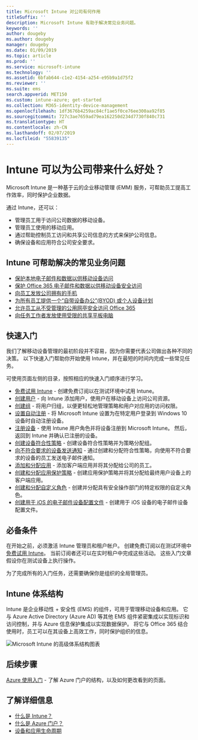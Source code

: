 ```yaml
---
title: Microsoft Intune 对公司有何作用
titleSuffix: ''
description: Microsoft Intune 有助于解决常见业务问题。
keywords: ''
author: dougeby
ms.author: dougeby
manager: dougeby
ms.date: 01/09/2019
ms.topic: article
ms.prod: ''
ms.service: microsoft-intune
ms.technology: ''
ms.assetid: 6bfab644-c1e2-4154-a254-e95b9a1d75f2
ms.reviewer: ''
ms.suite: ems
search.appverid: MET150
ms.custom: intune-azure; get-started
ms.collection: M365-identity-device-management
ms.openlocfilehash: 1df3676b4259ac84cf1ae5f0ce76ee300aa92f85
ms.sourcegitcommit: 727c3ae7659ad79ea162250d234d7730f840c731
ms.translationtype: HT
ms.contentlocale: zh-CN
ms.lasthandoff: 02/07/2019
ms.locfileid: "55839135"
---
```

# <a name="what-can-intune-do-for-my-company"></a>Intune 可以为公司带来什么好处？
Microsoft Intune 是一种基于云的企业移动管理 (EMM) 服务，可帮助员工提高工作效率，同时保护企业数据。

通过 Intune，还可以：

- 管理员工用于访问公司数据的移动设备。
- 管理员工使用的移动应用。
- 通过帮助控制员工访问和共享公司信息的方式来保护公司信息。
- 确保设备和应用符合公司安全要求。

## <a name="common-business-problems-that-intune-helps-solve"></a>Intune 可帮助解决的常见业务问题

* [保护本地电子邮件和数据以供移动设备访问](common-scenarios.md#protecting-your-on-premises-email-and-data-so-it-can-be-safely-accessed-by-mobile-devices)
* [保护 Office 365 电子邮件和数据以供移动设备安全访问](common-scenarios.md#protecting-your-office-365-email-and-data-so-it-can-be-safely-accessed-by-mobile-devices)
* [向员工发放公司拥有的手机](common-scenarios.md#issue-corporate-owned-phones-to-your-employees)
* [为所有员工提供一个“自带设备办公”(BYOD) 或个人设备计划](common-scenarios.md#offer-a-bring-your-own-device-program-to-all-employees)
* [允许员工从不受管理的公用网亭安全访问 Office 365](common-scenarios.md#enable-your-employees-to-securely-access-office-365-from-an-unmanaged-public-kiosk)
* [向任务工作者发放使用受限的共享平板电脑](common-scenarios.md#issue-limited-use-shared-tablets-to-your-employees)

## <a name="quickstarts"></a>快速入门

我们了解移动设备管理的最初阶段并不容易，因为你需要代表公司做出各种不同的决策。 以下快速入门帮助你开始使用 Intune，并在最短的时间内完成一些常见任务。

可使用页面左侧的目录，按照相应的快速入门顺序进行学习。

- [免费试用 Intune](free-trial-sign-up.md) - 创建免费订阅以在测试环境中试用 Intune。    
- [创建用户](quickstart-create-user.md) - 向 Intune 添加用户，使用户在移动设备上访问公司资源。
- [创建组](quickstart-create-group.md) - 将用户归组，以便更轻松地管理策略和用户对应用的访问权限。
- [设置自动注册](quickstart-setup-auto-enrollment.md) - 将 Microsoft Intune 设置为在特定用户登录到 Windows 10 设备时自动注册设备。
- [注册设备](quickstart-enroll-windows-device.md) - 使用 Intune 用户角色并将设备注册到 Microsoft Intune。 然后，返回到 Intune 并确认已注册的设备。
- [创建设备符合性策略](quickstart-set-password-length-android.md) - 创建设备符合性策略并为策略分配组。
- [向不符合要求的设备发送通知](quickstart-send-notification.md) - 通过创建和分配符合性策略，向使用不符合要求的设备的员工发送电子邮件通知。
- [添加和分配应用](quickstart-add-assign-app.md) - 添加客户端应用并将其分配给公司的员工。
- [创建和分配应用保护策略](quickstart-create-assign-app-policy.md) - 创建应用保护策略并将其分配给最终用户设备上的客户端应用。
- [创建和分配自定义角色](quickstart-create-custom-role.md) - 创建并分配具有安全操作部门的特定权限的自定义角色。 
- [创建用于 iOS 的电子邮件设备配置文件](quickstart-email-profile.md) - 创建用于 iOS 设备的电子邮件设备配置文件。

## <a name="prerequisites"></a>必备条件

在开始之前，必须激活 Intune 管理员和租户帐户。 创建免费订阅以在测试环境中[免费试用 Intune](free-trial-sign-up.md)。 当前订阅者还可以在实时租户中完成这些活动。 这些入门文章假设你在测试设备上执行操作。

为了完成所有的入门任务，还需要确保你是组织的全局管理员。

## <a name="intune-architecture"></a>Intune 体系结构

Intune 是企业移动性 + 安全性 (EMS) 的组件，可用于管理移动设备和应用。 它与 Azure Active Directory (Azure AD) 等其他 EMS 组件紧密集成以实现标识和访问控制，并与 Azure 信息保护集成以实现数据保护。 将它与 Office 365 结合使用时，员工可以在其设备上高效工作，同时保护组织的信息。

![Microsoft Intune 的高级体系结构图表](/intune/media/intunearchitecture.svg)

## <a name="next-steps"></a>后续步骤

[Azure 使用入门](get-started-azure.md) - 了解 Azure 门户的结构，以及如何更改看到的页面。

## <a name="learn-more"></a>了解详细信息

* [什么是 Intune？](introduction-intune.md)
* [什么是 Azure 门户？](what-is-intune.md)
* [设备和应用生命周期](introduction-device-app-lifecycles.md)
